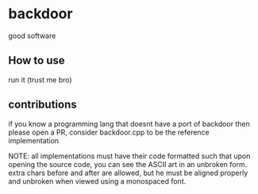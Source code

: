 # backdoor
good software

## How to use
run it (trust me bro)

## contributions
if you know a programming lang that doesnt have a port of backdoor then please open a PR, consider backdoor.cpp to be the reference implementation

NOTE: all implementations must have their code formatted such that upon opening the source code, you can see the ASCII art in an unbroken form. extra chars before and after are allowed, but he must be aligned properly and unbroken when viewed using a monospaced font.

